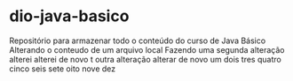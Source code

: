 # dio-java-basico
Repositório para armazenar todo o conteúdo do curso de Java Básico
Alterando o conteudo de um arquivo local
Fazendo uma segunda alteração
alterei
alterei de novo t
outra alteração
alterar de novo
um dois tres quatro cinco seis sete oito nove dez